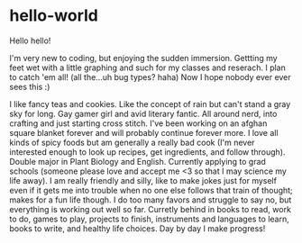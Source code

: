 # hello-world
Hello hello!

I'm very new to coding, but enjoying the sudden immersion. Gettting my feet wet with a little graphing and such for my classes and reserach. I plan to catch 'em all! (all the...uh bug types? haha)
Now I hope nobody ever ever sees this :)

I like fancy teas and cookies. Like the concept of rain but can't stand a gray sky for long. Gay gamer girl and avid literary fantic. All around nerd, into crafting and just starting cross stitch. I've been working on an afghan square blanket forever and will probably continue forever more. 
I love all kinds of spicy foods but am generally a really bad cook (I'm never interested enough to look up recipes, get ingredients, and follow through). 
Double major in Plant Biology and English. Currently applying to grad schools (someone please love and accept me <3 so that I may science my life away). I am really friendly and silly, like to make jokes just for myself even if it gets me into trouble when no one else follows that train of thought; makes for a fun life though. I do too many favors and struggle to say no, but everything is working out well so far. 
Curretly behind in books to read, work to do, games to play, projects to finish, instruments and languages to learn, books to write, and healthy life choices. Day by day I make progress!
